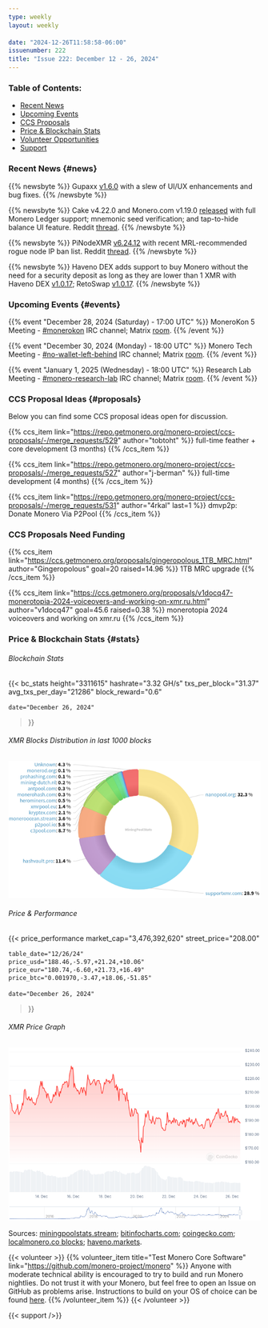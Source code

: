 ```yaml
---
type: weekly
layout: weekly

date: "2024-12-26T11:58:58-06:00"
issuenumber: 222
title: "Issue 222: December 12 - 26, 2024"
---
```


### Table of Contents:

- [Recent News](#news)
- [Upcoming Events](#events)
- [CCS Proposals](#proposals)
- [Price & Blockchain Stats](#stats)
- [Volunteer Opportunities](#volunteer)
- [Support](#support)

### Recent News {#news}

{{% newsbyte %}}
Gupaxx [v1.6.0](https://github.com/Cyrix126/gupaxx/releases/tag/v1.6.0) with a slew of UI/UX enhancements and bug fixes.
{{% /newsbyte %}}

{{% newsbyte %}}
Cake v4.22.0 and Monero.com v1.19.0 [released](https://github.com/cake-tech/cake_wallet/releases/tag/v4.22.0) with full Monero Ledger support; mnemonic seed verification; and tap-to-hide balance UI feature. Reddit [thread](https://redlib.zaggy.nl/r/Monero/comments/1hi2734/cake_wallet_v4220_maximize_monero_security_with/).
{{% /newsbyte %}}

{{% newsbyte %}}
PiNodeXMR [v6.24.12](https://github.com/shermand100/PiNodeXMR) with recent MRL-recommended rogue node IP ban list. Reddit [thread](https://redlib.zaggy.nl/r/Monero/comments/1hhyn4a/pinodexmr_v62412_update_available_ban_lists/).
{{% /newsbyte %}}

{{% newsbyte %}}
Haveno DEX adds support to buy Monero without the need for a security deposit as long as they are lower than 1 XMR with Haveno DEX [v1.0.17](https://github.com/haveno-dex/haveno/releases/tag/1.0.17); RetoSwap [v1.0.17](https://github.com/retoaccess1/haveno-reto/releases/tag/v1.0.17).
{{% /newsbyte %}}

### Upcoming Events {#events}

{{% event "December 28, 2024 (Saturday) - 17:00 UTC" %}}
MoneroKon 5 Meeting - [#monerokon](irc://irc.libera.chat/#monerokon) IRC channel; Matrix [room](https://matrix.to/#/#monerokon:matrix.org).
{{% /event %}}

{{% event "December 30, 2024 (Monday) - 18:00 UTC" %}}
Monero Tech Meeting - [#no-wallet-left-behind](irc://irc.libera.chat/#no-wallet-left-behind) IRC channel; Matrix [room](https://matrix.to/#/#no-wallet-left-behind:monero.social).
{{% /event %}}

{{% event "January 1, 2025 (Wednesday) - 18:00 UTC" %}}
Research Lab Meeting - [#monero-research-lab](irc://irc.libera.chat/#monero-research-lab) IRC channel; Matrix [room](https://matrix.to/#/#monero-research-lab:monero.social).
{{% /event %}}

### CCS Proposal Ideas {#proposals}

Below you can find some CCS proposal ideas open for discussion.

{{% ccs_item link="https://repo.getmonero.org/monero-project/ccs-proposals/-/merge_requests/529" author="tobtoht" %}}
full-time feather + core development (3 months)
{{% /ccs_item %}}

{{% ccs_item link="https://repo.getmonero.org/monero-project/ccs-proposals/-/merge_requests/527" author="j-berman" %}}
full-time development (4 months)
{{% /ccs_item %}}

{{% ccs_item link="https://repo.getmonero.org/monero-project/ccs-proposals/-/merge_requests/531" author="4rkal" last=1 %}}
dmvp2p: Donate Monero Via P2Pool
{{% /ccs_item %}}

### CCS Proposals Need Funding

{{% ccs_item link="https://ccs.getmonero.org/proposals/gingeropolous_1TB_MRC.html" author="Gingeropolous" goal=20 raised=14.96 %}}
1TB MRC upgrade
{{% /ccs_item %}}

{{% ccs_item link="https://ccs.getmonero.org/proposals/v1docq47-monerotopia-2024-voiceovers-and-working-on-xmr.ru.html" author="v1docq47" goal=45.6 raised=0.38 %}}
monerotopia 2024 voiceovers and working on xmr.ru
{{% /ccs_item %}}

### Price & Blockchain Stats {#stats}

###### Blockchain Stats

{{< bc_stats
	height="3311615"
	hashrate="3.32 GH/s"
	txs_per_block="31.37"
	avg_txs_per_day="21286"
	block_reward="0.6"

	date="December 26, 2024"
>}}

###### XMR Blocks Distribution in last 1000 blocks

![Hashrate Pool Distribution Pie Chart](./hash.png)

###### Price & Performance

{{< price_performance
	market_cap="3,476,392,620"
	street_price="208.00"

	table_date="12/26/24"
	price_usd="188.46,-5.97,+21.24,+10.06"
	price_eur="180.74,-6.60,+21.73,+16.49"
	price_btc="0.001970,-3.47,+18.06,-51.85"

	date="December 26, 2024"
>}}

###### XMR Price Graph

![XMR Price Graph](./price.png)

Sources: [miningpoolstats.stream](https://miningpoolstats.stream/monero); [bitinfocharts.com](https://bitinfocharts.com/monero/); [coingecko.com](https://www.coingecko.com/en/coins/monero); [localmonero.co blocks](https://localmonero.co/blocks); [haveno.markets](https://haveno.markets/).

{{< volunteer >}}
{{% volunteer_item title="Test Monero Core Software" link="https://github.com/monero-project/monero" %}}
Anyone with moderate technical ability is encouraged to try to build and run Monero nightlies. Do not trust it with your Monero, but feel free to open an Issue on GitHub as problems arise. Instructions to build on your OS of choice can be found [here](https://github.com/monero-project/monero#compiling-monero-from-source). 
{{% /volunteer_item %}}
{{< /volunteer >}}

{{< support />}}
